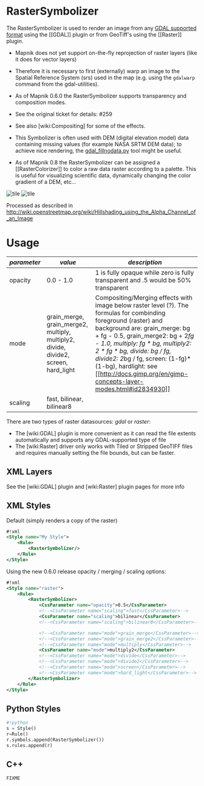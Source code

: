 <!-- Name: RasterSymbolizer -->
<!-- Version: 19 -->
<!-- Last-Modified: 2010/03/12 07:06:11 -->
<!-- Author: albertov -->
# RasterSymbolizer

The RasterSymbolizer is used to render an image from any [GDAL supported format](http://www.gdal.org/formats_list.html) using the [[GDAL]] plugin or from GeoTiff's using the [[Raster]] plugin.

 * Mapnik does not yet support on-the-fly reprojection of raster layers (like it does for vector layers)
  * Therefore it is necessary to first (externally) warp an image to the Spatial Reference System (srs) used in the map (e.g. using the `gdalwarp` command from the gdal-utilities).

 * As of Mapnik 0.6.0 the RasterSymbolizer supports transparency and composition modes.
  * See the original ticket for details: #259
  * See also [wiki:Compositing] for some of the effects.

 * This Symbolizer is often used with DEM (digital elevation model) data containing missing values (for example NASA SRTM DEM data); to achieve nice rendering, the [gdal_fillnodata.py](http://www.gdal.org/gdal_fillnodata.html) tool might be useful.

 * As of Mapnik 0.8 the RasterSymbolizer can be assigned a [[RasterColorizer]] to color a raw data raster according to a palette. This is useful for visualizing scientific data, dynamically changing the color gradient of a DEM, etc...

![tile](http://media.mapnik.org/tiles/relief/7/63/42.png)
![tile](http://toolserver.org/~cmarqu/hill/12/2265/1395.png)

Processed as described in http://wiki.openstreetmap.org/wiki/Hillshading_using_the_Alpha_Channel_of_an_Image

# Usage

| *parameter* | *value* | *description* |
--------------|---------|-----------|
| opacity         |  0.0 - 1.0   | 1 is fully opaque while zero is fully transparent and .5 would be 50% transparent |
| mode            | grain_merge, grain_merge2, multiply, multiply2, divide, divide2, screen, hard_light | Compositing/Merging effects with image below raster level (?). The formulas for combinding foreground (raster) and background are: grain_merge: bg + fg - 0.5, grain_merge2: bg + 2*fg - 1.0, multiply: fg * bg, multiply2: 2 * fg * bg, divide: bg / fg, divide2: 2*bg / fg, screen: (1-fg)*(1-bg), hardlight: see [[http://docs.gimp.org/en/gimp-concepts-layer-modes.html#id2834930]] |
| scaling         | fast, bilinear, bilinear8 || fast: nearest neighbour, bilinear: bilinear interpolation for all 4 channels (RGBA), bilinear8 like bilinear, but only one channel assumed |


There are two types of raster datasources: *gdal* or *raster*:
 * The [wiki:GDAL] plugin is more convenient as it can read the file extents automatically and supports any GDAL-supported type of file
 * The [wiki:Raster] driver only works with Tiled or Stripped GeoTIFF files and requires manually setting the file bounds, but can be faster.

## XML Layers

See the [wiki:GDAL] plugin and [wiki:Raster] plugin pages for more info


## XML Styles

Default (simply renders a copy of the raster)


```xml
#!xml
<Style name="My Style">
    <Rule>
        <RasterSymbolizer/>
    </Rule>
</Style>
```

Using the new 0.6.0 release opacity / merging / scaling options:

```xml
#!xml
<Style name="raster">
    <Rule>
        <RasterSymbolizer>
            <CssParameter name="opacity">0.5</CssParameter>
            <!--<CssParameter name="scaling">fast</CssParameter>-->
            <CssParameter name="scaling">bilinear</CssParameter>
            <!--<CssParameter name="scaling">bilinear8</CssParameter>-->

            <!--<CssParameter name="mode">grain_merge</CssParameter>-->
            <!--<CssParameter name="mode">grain_merge2</CssParameter>-->
            <!--<CssParameter name="mode">multiply</CssParameter>-->
            <CssParameter name="mode">multiply2</CssParameter>
            <!--<CssParameter name="mode">divide</CssParameter>-->
            <!--<CssParameter name="mode">divide2</CssParameter>-->
            <!--<CssParameter name="mode">screen</CssParameter>-->
            <!--<CssParameter name="mode">hard_light</CssParameter>-->
        </RasterSymbolizer>
    </Rule>
</Style>
```

## Python Styles


```python
#!python
s = Style()
r=Rule()
r.symbols.append(RasterSymbolizer())
s.rules.append(r)
```

## C++

` FIXME `
